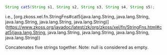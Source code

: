 ```java
String cat5(String s1, String s2, String s3, String s4, String s5);
```

  
i.e.,
[org.zkoss.xel.fn.StringFns#cat5(java.lang.String, java.lang.String, java.lang.String, java.lang.String, java.lang.String)](https://www.zkoss.org/javadoc/latest/zk/org/zkoss/xel/fn/StringFns.html#cat5(java.lang.String, java.lang.String, java.lang.String, java.lang.String, java.lang.String))

Concatenates five strings together. Note: null is considered as empty.


